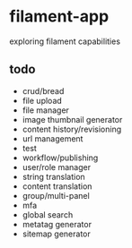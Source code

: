# filament-app
exploring filament capabilities

## todo
- crud/bread
- file upload
- file manager
- image thumbnail generator
- content history/revisioning
- url management
- test
- workflow/publishing
- user/role manager
- string translation
- content translation
- group/multi-panel
- mfa
- global search
- metatag generator
- sitemap generator
